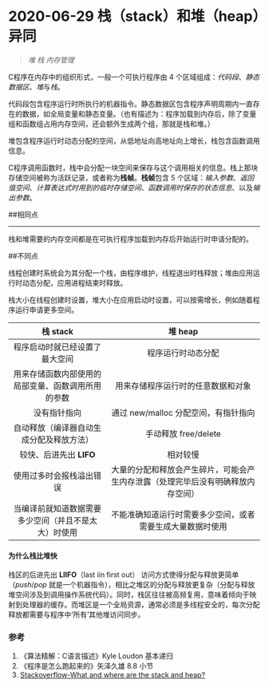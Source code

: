 # 2020-06-29 栈（stack）和堆（heap）异同

>*堆* *栈* *内存管理*

C程序在内存中的组织形式，一般一个可执行程序由 4 个区域组成：*代码段*、*静态数据区*、*堆*与*栈*。

代码段包含程序运行时所执行的机器指令。静态数据区包含程序声明周期内一直存在的数据，如全局变量和静态变量。（也有描述为：程序加载到内存后，除了变量组和函数组占用内存空间，还会额外生成两个组，那就是栈和堆。）

堆包含程序运行时动态分配的空间，从低地址向高地址向上增长，栈包含函数调用信息。

C程序调用函数时，栈中会分配一块空间来保存与这个调用相关的信息。栈上那块存储空间被称为活跃记录，或者称为**栈帧**。**栈帧**包含 5 个区域：*输入参数*、*返回值空间*、*计算表达式时用到的临时存储空间*、*函数调用时保存的状态信息*、以及*输出参数*。

##相同点

-----

栈和堆需要的内存空间都是在可执行程序加载到内存后开始运行时申请分配的。

##不同点

线程创建时系统会为其分配一个栈，由程序维护，线程退出时栈释放；堆由应用运行时动态分配，应用进程结束时释放。

栈大小在线程创建时设置，堆大小在应用启动时设置，可以按需增长，例如随着程序运行申请更多空间。

|                       栈 stack                       |                           堆 heap                            |
| :--------------------------------------------------: | :----------------------------------------------------------: |
|            程序启动时就已经设置了最大空间            |                      程序运行时动态分配                      |
|  用来存储函数内部使用的局部变量、函数调用所用的参数  |              用来存储程序运行时的任意数据和对象              |
|                     没有指针指向                     |             通过 new/malloc 分配空间，有指针指向             |
|       自动释放（编译器自动生成分配及释放方法）       |                     手动释放 free/delete                     |
|               较快、后进先出 **LIFO**                |                           相对较慢                           |
|               使用过多时会报栈溢出错误               | 大量的分配和释放会产生碎片，可能会产生内存泄露（处理完毕后没有明确释放内存空间） |
| 当编译前就知道数据需要多少空间（并且不是太大）时使用 |  不能准确知道运行时需要多少空间，或者需要生成大量数据时使用  |



#### 为什么栈比堆快

栈区的后进先出 **LIIFO**（last iin first out） 访问方式使得分配与释放更简单（*push*/*pop* 就是一个机器指令），相比之堆区的分配与释放更复杂（分配与释放堆空间涉及到调用操作系统代码）。同时，栈区往往被高频复用，意味着倾向于映射到处理器的缓存。而堆区是一个全局资源，通常必须是多线程安全的，每次分配释放都需要与程序中‘所有’其他堆访问同步。

### 参考

1. 《算法精解：C语言描述》Kyle Loudon 基本递归
2. 《程序是怎么跑起来的》矢泽久雄 8.8 小节
3. [Stackoverflow-What and where are the stack and heap?](https://stackoverflow.com/q/79923/6288484)

